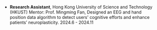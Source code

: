 - <strong>Research Assistant</strong>, Hong Kong University of Science and Technology (HKUST)
Mentor: Prof. Mingming Fan, Designed an EEG and hand position data algorithm to detect users' cognitive efforts and enhance patients’
neuroplasticity. 2024.6 - 2024.11

